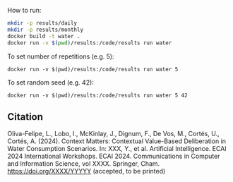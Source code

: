 How to run:
 
```bash
mkdir -p results/daily
mkdir -p results/monthly
docker build -t water .
docker run -v $(pwd)/results:/code/results run water
```

To set number of repetitions (e.g. 5):

```
docker run -v $(pwd)/results:/code/results run water 5
```

To set random seed (e.g. 42):

```
docker run -v $(pwd)/results:/code/results run water 5 42
```
## Citation
Oliva-Felipe, L., Lobo, I., McKinlay, J., Dignum, F., De Vos, M., Cortés, U., Cortés, A. (2024). Context Matters: Contextual Value-Based Deliberation in Water Consumption Scenarios. In: XXX, Y., et al. Artificial Intelligence. ECAI 2024 International Workshops. ECAI 2024. Communications in Computer and Information Science, vol XXXX. Springer, Cham. https://doi.org/XXXX/YYYYY (accepted, to be printed) 
